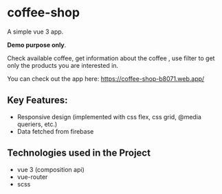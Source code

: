 
# coffee-shop
A simple vue 3 app.  

**Demo purpose only**.  

Check available coffee, get information about the coffee , use filter to get only the products you are interested in.  

You can check out the app here:
https://coffee-shop-b8071.web.app/

## Key Features:
- Responsive design (implemented with css flex, css grid, @media queriers, etc.)
- Data fetched from firebase 

## Technologies used in the Project
- vue 3 (composition api)
- vue-router
- scss



